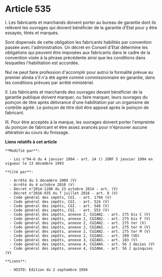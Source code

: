 # Article 535

I. Les fabricants et marchands doivent porter au bureau de garantie dont ils relèvent les ouvrages qui doivent bénéficier de
la garantie d'Etat pour y être essayés, titrés et marqués.

Sont dispensés de cette obligation les fabricants habilités par convention passée avec l'administration. Un décret en Conseil
d'Etat détermine les obligations qui peuvent être imposées aux fabricants dans le cadre de la convention visée à la phrase
précédente ainsi que les conditions dans lesquelles l'habilitation est accordée.

Nul ne peut faire profession d'accomplir pour autrui la formalité prévue au premier alinéa s'il n'a été agréé comme
commissionnaire en garantie, dans les conditions prévues par arrêté ministériel.

II. Les fabricants et marchands des ouvrages devant bénéficier de la garantie publique doivent marquer, ou faire marquer,
leurs ouvrages du poinçon de titre après délivrance d'une habilitation par un organisme de contrôle agréé. Le poinçon de
titre doit être apposé après le poinçon de fabricant.

III. Pour être acceptés à la marque, les ouvrages doivent porter l'empreinte du poinçon de fabricant et être assez avancés
pour n'éprouver aucune altération au cours du finissage.

**Liens relatifs à cet article**

	**Modifié par**:

	  - Loi n°94-6 du 4 janvier 1994 - art. 14 () JORF 5 janvier 1994 en vigueur le 13 décembre 1993

	**Cité par**:

	  - Arrêté du 3 décembre 2009 (V)
	  - Arrêté du 4 octobre 2010 (V)
	  - Décret n°2014-1280 du 23 octobre 2014 - art. (V)
	  - Décret n°2016-935 du 7 juillet 2016 - art. 8 (V)
	  - Code général des impôts, CGI. - art. 1794 (V)
	  - Code général des impôts, CGI. - art. 524 (V)
	  - Code général des impôts, CGI. - art. 548 (V)
	  - Code général des impôts, CGI. - art. 553 (V)
	  - Code général des impôts, annexe 2, CGIAN2. - art. 275 bis C (V)
	  - Code général des impôts, annexe 2, CGIAN2. - art. 275 bis F (V)
	  - Code général des impôts, annexe 2, CGIAN2. - art. 275 ter (V)
	  - Code général des impôts, annexe 2, CGIAN2. - art. 275 ter H (V)
	  - Code général des impôts, annexe 2, CGIAN2. - art. 275 ter M (V)
	  - Code général des impôts, annexe 2, CGIAN2. - art. 289 (VD)
	  - Code général des impôts, annexe 3, CGIAN3. - art. 183 (V)
	  - Code général des impôts, annexe 4, CGIAN4. - art. 56 J decies (V)
	  - Code général des impôts, annexe 4, CGIAN4. - art. 56 J quinquies (V)

	**Liens**:

	  - HISTO: Edition du 2 septembre 1994
